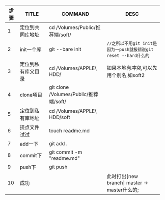 | 步骤 | TITLE | COMMAND | DESC |
| --- | --- | --- | --- |
| 1 | 定位到共同库地址 | cd /Volumes/Public/推荐端/soft/ |  |
| 2 | init一个库 | git --bare init | `//之所以不用git init是因为一push就报错说git reset --hard什么的` |
| 3 | 定位到私有库父目录 | cd /Volumes/APPLE\ HDD/ | 如果本地有冲突,可以先用个别名,如soft2 |
| 4 | clone项目 | git clone /Volumes/Public/推荐端/soft/ |  |
| 5 | 定位到私有库地址 | cd /Volumes/APPLE\ HDD/soft |  |
| 6 | 提点文件试试 | touch readme.md |  |
| 7 | add一下 | git add . |  |
| 8 | commit下 | git commit -m "readme.md" |  |
| 9 | push下 | git push |  |
| 10 | 成功 |  | 此时打出[new branch] master -> master什么的; |
